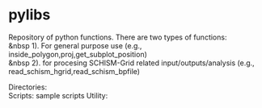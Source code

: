 # pylibs

Repository of python functions. There are two types of functions: <br>
&nbsp 1). For general purpose use (e.g., inside_polygon,proj,get_subplot_position) <br>
&nbsp 2). for procesing SCHISM-Grid related input/outputs/analysis (e.g., read_schism_hgrid,read_schism_bpfile) <br>

Directories:  <br>
Scripts: sample scripts 
Utility: 

